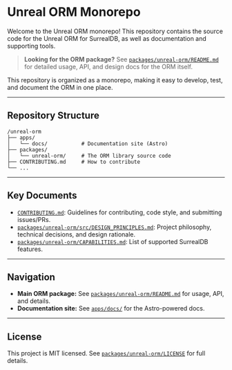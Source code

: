 # Unreal ORM Monorepo

Welcome to the Unreal ORM monorepo! This repository contains the source code for the Unreal ORM for SurrealDB, as well as documentation and supporting tools.

> **Looking for the ORM package?**
> See [`packages/unreal-orm/README.md`](packages/unreal-orm/README.md) for detailed usage, API, and design docs for the ORM itself.

This repository is organized as a monorepo, making it easy to develop, test, and document the ORM in one place.

---

## Repository Structure

```
/unreal-orm
├── apps/
│   └── docs/           # Documentation site (Astro)
├── packages/
│   └── unreal-orm/     # The ORM library source code
├── CONTRIBUTING.md     # How to contribute
└── ...
```

---

## Key Documents
- [`CONTRIBUTING.md`](CONTRIBUTING.md): Guidelines for contributing, code style, and submitting issues/PRs.
- [`packages/unreal-orm/src/DESIGN_PRINCIPLES.md`](packages/unreal-orm/src/DESIGN_PRINCIPLES.md): Project philosophy, technical decisions, and design rationale.
- [`packages/unreal-orm/CAPABILITIES.md`](packages/unreal-orm/CAPABILITIES.md): List of supported SurrealDB features.

---

## Navigation
- **Main ORM package:** See [`packages/unreal-orm/README.md`](packages/unreal-orm/README.md) for usage, API, and details.
- **Documentation site:** See [`apps/docs/`](apps/docs/) for the Astro-powered docs.

---

## License

This project is MIT licensed. See [`packages/unreal-orm/LICENSE`](packages/unreal-orm/LICENSE) for full details.
